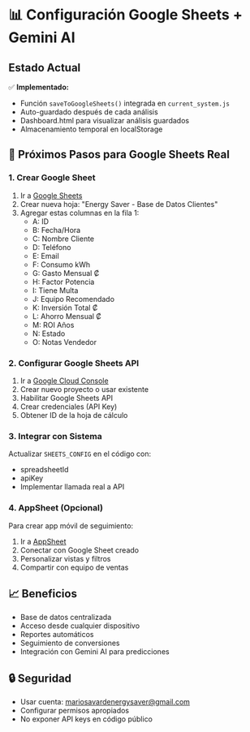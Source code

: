 # 📊 Configuración Google Sheets + Gemini AI

## Estado Actual
✅ **Implementado:**
- Función `saveToGoogleSheets()` integrada en `current_system.js`
- Auto-guardado después de cada análisis
- Dashboard.html para visualizar análisis guardados
- Almacenamiento temporal en localStorage

## 🎯 Próximos Pasos para Google Sheets Real

### 1. Crear Google Sheet
1. Ir a [Google Sheets](https://sheets.google.com)
2. Crear nueva hoja: "Energy Saver - Base de Datos Clientes"
3. Agregar estas columnas en la fila 1:
   - A: ID
   - B: Fecha/Hora
   - C: Nombre Cliente
   - D: Teléfono
   - E: Email
   - F: Consumo kWh
   - G: Gasto Mensual ₡
   - H: Factor Potencia
   - I: Tiene Multa
   - J: Equipo Recomendado
   - K: Inversión Total ₡
   - L: Ahorro Mensual ₡
   - M: ROI Años
   - N: Estado
   - O: Notas Vendedor

### 2. Configurar Google Sheets API
1. Ir a [Google Cloud Console](https://console.cloud.google.com)
2. Crear nuevo proyecto o usar existente
3. Habilitar Google Sheets API
4. Crear credenciales (API Key)
5. Obtener ID de la hoja de cálculo

### 3. Integrar con Sistema
Actualizar `SHEETS_CONFIG` en el código con:
- spreadsheetId
- apiKey
- Implementar llamada real a API

### 4. AppSheet (Opcional)
Para crear app móvil de seguimiento:
1. Ir a [AppSheet](https://www.appsheet.com)
2. Conectar con Google Sheet creado
3. Personalizar vistas y filtros
4. Compartir con equipo de ventas

## 📈 Beneficios
- Base de datos centralizada
- Acceso desde cualquier dispositivo
- Reportes automáticos
- Seguimiento de conversiones
- Integración con Gemini AI para predicciones

## 🔒 Seguridad
- Usar cuenta: mariosavardenergysaver@gmail.com
- Configurar permisos apropiados
- No exponer API keys en código público
